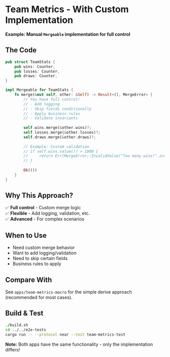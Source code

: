 # Team Metrics - With Custom Implementation

**Example: Manual `Mergeable` implementation for full control**

## The Code

```rust
pub struct TeamStats {
    pub wins: Counter,
    pub losses: Counter,
    pub draws: Counter,
}

impl Mergeable for TeamStats {
    fn merge(&mut self, other: &Self) -> Result<(), MergeError> {
        // You have full control!
        // - Add logging
        // - Skip fields conditionally
        // - Apply business rules
        // - Validate invariants
        
        self.wins.merge(&other.wins)?;
        self.losses.merge(&other.losses)?;
        self.draws.merge(&other.draws)?;
        
        // Example: Custom validation
        // if self.wins.value()? > 1000 {
        //     return Err(MergeError::InvalidValue("Too many wins!".into()));
        // }
        
        Ok(())
    }
}
```

## Why This Approach?

✅ **Full control** - Custom merge logic  
✅ **Flexible** - Add logging, validation, etc.  
✅ **Advanced** - For complex scenarios  

## When to Use

- Need custom merge behavior
- Want to add logging/validation
- Need to skip certain fields
- Business rules to apply

## Compare With

See `apps/team-metrics-macro` for the simple derive approach (recommended for most cases).

## Build & Test

```bash
./build.sh
cd ../../e2e-tests
cargo run -- --protocol near --test team-metrics-test
```

**Note:** Both apps have the same functionality - only the implementation differs!

